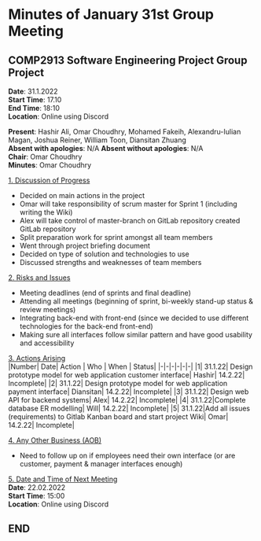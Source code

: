 # Minutes of January 31st Group Meeting

## COMP2913 Software Engineering Project Group Project

**Date**: 31.1.2022  
**Start Time**: 17.10  
**End Time**: 18:10  
**Location**: Online using Discord

**Present**: Hashir Ali, Omar Choudhry, Mohamed Fakeih, Alexandru-Iulian Magan, Joshua Reiner, William Toon, Diansitan Zhuang  
**Absent with apologies**: N/A
**Absent without apologies**: N/A  
**Chair**: Omar Choudhry  
**Minutes**: Omar Choudhry

<u>1. Discussion of Progress</u>

- Decided on main actions in the project
- Omar will take responsibility of scrum master for Sprint 1 (including writing the Wiki)
- Alex will take control of master-branch on GitLab repository created GitLab repository
- Split preparation work for sprint amongst all team members
- Went through project briefing document
- Decided on type of solution and technologies to use
- Discussed strengths and weaknesses of team members

<u>2. Risks and Issues</u>

- Meeting deadlines (end of sprints and final deadline)
- Attending all meetings (beginning of sprint, bi-weekly stand-up status & review meetings)
- Integrating back-end with front-end (since we decided to use different technologies for the back-end front-end)
- Making sure all interfaces follow similar pattern and have good usability and accessibility

<u>3. Actions Arising</u>  
|Number| Date| Action | Who | When | Status|
|-|-|-|-|-|-|
|1| 31.1.22| Design prototype model for web application customer interface| Hashir| 14.2.22| Incomplete|
|2| 31.1.22| Design prototype model for web application payment interface| Diansitan| 14.2.22| Incomplete|
|3| 31.1.22| Design web API for backend systems| Alex| 14.2.22| Incomplete|
|4| 31.1.22|Complete database ER modelling| Will| 14.2.22| Incomplete|
|5| 31.1.22|Add all issues (requirements) to Gitlab Kanban board and start project Wiki| Omar| 14.2.22| Incomplete|

<u>4. Any Other Business (AOB)</u>

- Need to follow up on if employees need their own interface (or are customer, payment & manager interfaces enough)

<u>5. Date and Time of Next Meeting</u>  
**Date**: 22.02.2022  
**Start Time**: 15:00  
**Location**: Online using Discord

## END
